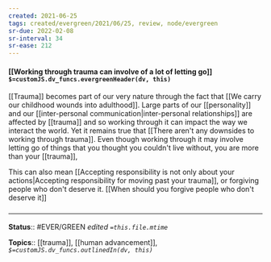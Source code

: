 ```yaml
---
created: 2021-06-25
tags: created/evergreen/2021/06/25, review, node/evergreen
sr-due: 2022-02-08
sr-interval: 34
sr-ease: 212
---
```


#### [[Working through trauma can involve of a lot of letting go]] `$=customJS.dv_funcs.evergreenHeader(dv, this)`

[[Trauma]] becomes part of our very nature through the fact that 
[[We carry our childhood wounds into adulthood]].
Large parts of our [[personality]] and our [[inter-personal communication|inter-personal relationships]] are affected by [[trauma]] and so working through it can impact the way we interact the world.
Yet it remains true that [[There aren't any downsides to working through trauma]].
Even though working through it may involve letting go of things that you thought you couldn't live without, 
you are more than your [[trauma]],

This can also mean [[Accepting responsibility is not only about your actions|Accepting responsibility for moving past your trauma]], or forgiving people who don't deserve it. [[When should you forgive people who don't deserve it]]

### <hr class="footnote"/>

**Status**:: #EVER/GREEN 
*edited `=this.file.mtime`*

**Topics**:: [[trauma]], [[human advancement]], 
*`$=customJS.dv_funcs.outlinedIn(dv, this)`*
